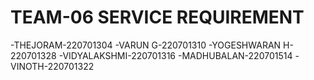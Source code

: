 # TEAM-06    SERVICE REQUIREMENT

-THEJORAM-220701304
-VARUN G-220701310
-YOGESHWARAN H-220701328
-VIDYALAKSHMI-220701316
-MADHUBALAN-220701514
-VINOTH-220701322
